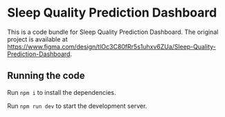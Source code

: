 
  # Sleep Quality Prediction Dashboard

  This is a code bundle for Sleep Quality Prediction Dashboard. The original project is available at https://www.figma.com/design/tlOc3C80fRr5s1uhxv6ZUa/Sleep-Quality-Prediction-Dashboard.

  ## Running the code

  Run `npm i` to install the dependencies.

  Run `npm run dev` to start the development server.
  